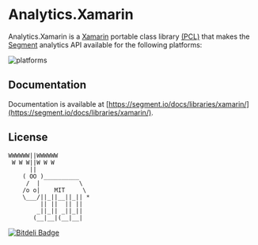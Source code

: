 ﻿Analytics.Xamarin
=============

Analytics.Xamarin is a [Xamarin](http://xamarin.com) portable class library [(PCL)](http://developer.xamarin.com/guides/cross-platform/application_fundamentals/pcl/) that makes the [Segment](https://segment.io) analytics API available for the following platforms:

![platforms](https://cloud.githubusercontent.com/assets/658544/3238915/a9ec3382-f100-11e3-86be-92a04a4726b1.png)

## Documentation

Documentation is available at [https://segment.io/docs/libraries/xamarin/](https://segment.io/docs/libraries/xamarin/).

## License

```
WWWWWW||WWWWWW
 W W W||W W W
      ||
    ( OO )__________
     /  |           \
    /o o|    MIT     \
    \___/||_||__||_|| *
         || ||  || ||
        _||_|| _||_||
       (__|__|(__|__|
```

[![Bitdeli Badge](https://d2weczhvl823v0.cloudfront.net/segmentio/Analytics.Xamarin/trend.png)](https://bitdeli.com/free "Bitdeli Badge")

